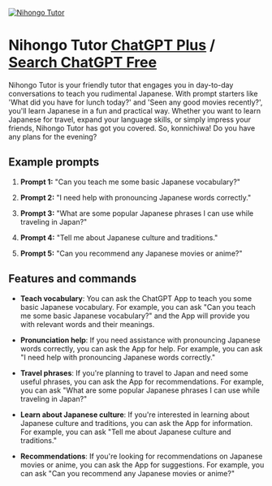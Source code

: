 
[![Nihongo Tutor](https://files.oaiusercontent.com/file-R7y4J5OcD4GMz3gPcZC8a40F?se=2123-10-17T11%3A46%3A51Z&sp=r&sv=2021-08-06&sr=b&rscc=max-age%3D31536000%2C%20immutable&rscd=attachment%3B%20filename%3D33b1277b-ee9f-4bf9-9467-7db1bd2f5fb4.png&sig=Cy0jxvxR/bv8UCJ/sZFzvEXWvXFfAWMVqEYbdgi0tyM%3D)](https://chat.openai.com/g/g-UKVM1oDaX-nihongo-tutor)

# Nihongo Tutor [ChatGPT Plus](https://chat.openai.com/g/g-UKVM1oDaX-nihongo-tutor) / [Search ChatGPT Free](https://gptcall.net/index.html#/?search=Nihongo%20Tutor)

Nihongo Tutor is your friendly tutor that engages you in day-to-day conversations to teach you rudimental Japanese. With prompt starters like 'What did you have for lunch today?' and 'Seen any good movies recently?', you'll learn Japanese in a fun and practical way. Whether you want to learn Japanese for travel, expand your language skills, or simply impress your friends, Nihongo Tutor has got you covered. So, konnichiwa! Do you have any plans for the evening?

## Example prompts

1. **Prompt 1:** "Can you teach me some basic Japanese vocabulary?"

2. **Prompt 2:** "I need help with pronouncing Japanese words correctly."

3. **Prompt 3:** "What are some popular Japanese phrases I can use while traveling in Japan?"

4. **Prompt 4:** "Tell me about Japanese culture and traditions."

5. **Prompt 5:** "Can you recommend any Japanese movies or anime?"

## Features and commands

- **Teach vocabulary**: You can ask the ChatGPT App to teach you some basic Japanese vocabulary. For example, you can ask "Can you teach me some basic Japanese vocabulary?" and the App will provide you with relevant words and their meanings.

- **Pronunciation help**: If you need assistance with pronouncing Japanese words correctly, you can ask the App for help. For example, you can ask "I need help with pronouncing Japanese words correctly."

- **Travel phrases**: If you're planning to travel to Japan and need some useful phrases, you can ask the App for recommendations. For example, you can ask "What are some popular Japanese phrases I can use while traveling in Japan?"

- **Learn about Japanese culture**: If you're interested in learning about Japanese culture and traditions, you can ask the App for information. For example, you can ask "Tell me about Japanese culture and traditions."

- **Recommendations**: If you're looking for recommendations on Japanese movies or anime, you can ask the App for suggestions. For example, you can ask "Can you recommend any Japanese movies or anime?"



